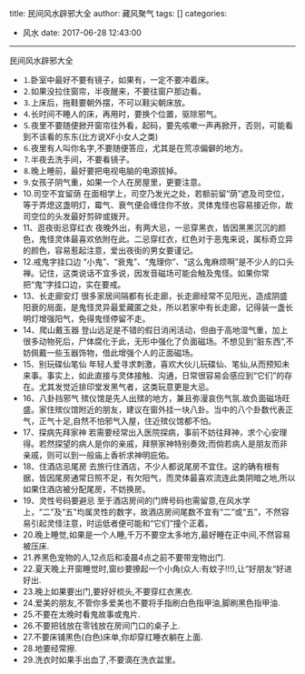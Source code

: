 title: 民间风水辟邪大全
author: 藏风聚气
tags: []
categories:
  - 风水
date: 2017-06-28 12:43:00
---
民间风水辟邪大全
- ⒈卧室中最好不要有镜子，如果有，一定不要冲着床。
- ⒉如果没拉住窗帘，半夜醒来，不要往窗户那边看。
- ⒊上床后，拖鞋要朝外摆，不可以鞋尖朝床放。
- ⒋长时间不睡人的床，再用时，要换个位置，驱除邪气。
- ⒌夜里不要随便掀开窗帘往外看，起码，要先咳嗽一声再掀开，否则，可能看到不该看的东东(比方说XF小女人之类)
- ⒍夜里有人叫你名字,不要随便答应，尤其是在荒凉偏僻的地方。
- ⒎半夜去洗手间，不要看镜子。
- ⒏晚上睡前，最好要把电视电脑的电源拔掉。
- ⒐女孩子阴气重，如果一个人在房屋里，更要注意。
- 10.司空不宜留荫
在面相学上，司空乃发光之处，若额前留“荫”遮及司空位，等于弄熄这盏明灯，霉气、衰气便会缠住你不放，灵体鬼怪也容易接近你，故司空位的头发最好剪碎或拨开。
- 11、逛夜街忌穿红衣
夜晚外出，有两大忌，一忌穿黑衣，皆因黑黑沉沉的颜色，鬼怪灵体最喜欢依附在此。二忌穿红衣，红色对于恶鬼来说，属标奇立异的颜色，容易惹起注意，爱出夜街的男女要谨记。
- 12.戒鬼字挂口边
“小鬼”、“衰鬼”、“鬼理你”、“这么鬼麻烦啊”是不少人的口头禅。记住，这类说话不宜多说，因发音磁场可能会触及鬼怪。如果你常把“鬼”字挂口边，实在要戒。
- 13、长走廊安灯
很多家居间隔都有长走廊，长走廊经常不见阳光，造成阴盛阳衰的局面，是鬼怪灵异最爱藏匿之处，所以若家中有长走廊，记得装一盏长明灯增强阳气，免得鬼怪停留不走。
- 14、爬山戴玉器
登山远足是不错的假日消闲活动，但由于高地湿气重，加上很多动物死后，尸体腐化于此，无形中强化了负面磁场。不想见到“脏东西”,不妨佩戴一些玉器饰物，借此增强个人的正面磁场。
- 15、别玩碟仙笔仙
年轻人爱寻求刺激，喜欢大伙儿玩碟仙、笔仙,从而预知未来事。事实上，如此直接与灵体接触、沟通，日常很容易会感应到“它们”的存在。尤其发觉近排印堂发黑气者，这类玩意更是大忌。
- 16、八卦挡邪气
殡仪馆是先人出殡的地方，兼且弥漫哀伤气氛.故负面磁场旺盛。家住殡仪馆附近的朋友，建议在窗外挂一块八卦。当中的八个卦数代表正气，正气十足,自然不怕邪气入屋，住近殡仪馆都不怕。
- 17、探病先拜家神
若需要经常出入医院探病，事前不妨往拜神，求个心安理得。若然探望的病人是你的亲戚，拜祭家神特别奏效;而倘若病人是朋友而非亲戚，则可以到一般庙上香祈求神明庇佑。
- 18、住酒店忌尾房
去旅行住酒店，不少人都说尾房不宜住。这的确有根有据，皆因尾房通常日照不足，有欠阳气，而灵体最喜欢流连此类阴暗之地,所以如果住酒店被分配尾房，不妨换房。
- 19、灵性号码要避忌
至于酒店房间的门牌号码也需留意,在风水学上，“二”及“五”均属灵性的数字，故酒店房间尾数不宜有“二”或“五”，不然容易引起灵怪注意，时运低者便可能和“它们”撞个正着。
- 20.晚上睡觉,如果是一个人睡,千万不要空太多地方,最好睡在正中间,不然容易被压床.
- 21.养黑色宠物的人,12点后和凌晨4点之前不要带宠物出门.
- 22.夏天晚上开窗睡觉时,窗纱要撩起一个小角(众人:有蚊子!!!),让“好朋友“好进好出.
- 23.晚上如果要出门,要好好梳头,不要穿红衣黑衣.
- 24.爱美的朋友,不管你多爱美也不要将手指刷白色指甲油,脚刷黑色指甲油.
- 25.不要在太晚时看鬼故事或鬼片.
- 26.不要把钱放在零钱放在房间门口的桌子上.
- 27.不要床铺黑色(白色)床单,你却穿红睡衣躺在上面.
- 28.地要经常擦.
- 29.洗衣时如果手出血了,不要滴在洗衣盆里。